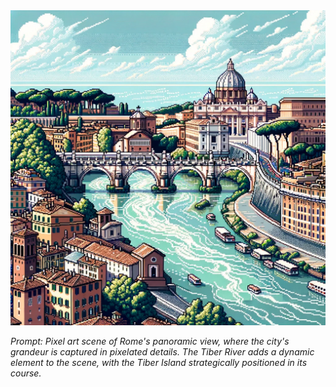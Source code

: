 <img src="img/dalle_rome.png" alt="The Tiber River Videogame cover">

<em>Prompt: Pixel art scene of Rome's panoramic view, where the city's grandeur is captured in pixelated details. The Tiber River adds a dynamic element to the scene, with the Tiber Island strategically positioned in its course.</em>